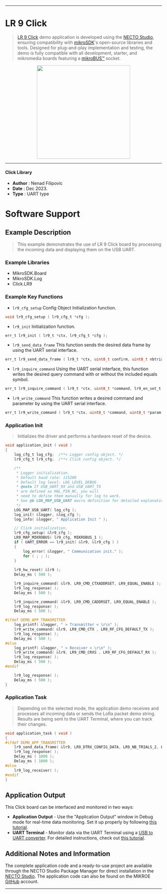 
---
# LR 9 Click

> [LR 9 Click](https://www.mikroe.com/?pid_product=MIKROE-6038) demo application is developed using
the [NECTO Studio](https://www.mikroe.com/necto), ensuring compatibility with [mikroSDK](https://www.mikroe.com/mikrosdk)'s
open-source libraries and tools. Designed for plug-and-play implementation and testing, the demo is fully compatible with
all development, starter, and mikromedia boards featuring a [mikroBUS&trade;](https://www.mikroe.com/mikrobus) socket.

<p align="center">
  <img src="https://www.mikroe.com/?pid_product=MIKROE-6038&image=1" height=300px>
</p>

---

#### Click Library

- **Author**        : Nenad Filipovic
- **Date**          : Dec 2023.
- **Type**          : UART type

# Software Support

## Example Description

> This example demonstrates the use of LR 9 Click board by processing
> the incoming data and displaying them on the USB UART.

### Example Libraries

- MikroSDK.Board
- MikroSDK.Log
- Click.LR9

### Example Key Functions

- `lr9_cfg_setup` Config Object Initialization function.
```c
void lr9_cfg_setup ( lr9_cfg_t *cfg );
```

- `lr9_init` Initialization function.
```c
err_t lr9_init ( lr9_t *ctx, lr9_cfg_t *cfg );
```

- `lr9_send_data_frame` This function sends the desired data frame by using the UART serial interface.
```c
err_t lr9_send_data_frame ( lr9_t *ctx, uint8_t confirm, uint8_t nbtrials, uint8_t *data_frame );
```

- `lr9_inquire_command` Using the UART serial interface, this function writes the desired query command with or without the included equals symbol.
```c
err_t lr9_inquire_command ( lr9_t *ctx, uint8_t *command, lr9_en_set_t en_set );
```

- `lr9_write_command` This function writes a desired command and parameter by using the UART serial interface.
```c
err_t lr9_write_command ( lr9_t *ctx, uint8_t *command, uint8_t *param );
```

### Application Init

> Initializes the driver and performs a hardware reset of the device.

```c
void application_init ( void ) 
{
    log_cfg_t log_cfg;  /**< Logger config object. */
    lr9_cfg_t lr9_cfg;  /**< Click config object. */

    /** 
     * Logger initialization.
     * Default baud rate: 115200
     * Default log level: LOG_LEVEL_DEBUG
     * @note If USB_UART_RX and USB_UART_TX 
     * are defined as HAL_PIN_NC, you will 
     * need to define them manually for log to work. 
     * See @b LOG_MAP_USB_UART macro definition for detailed explanation.
     */
    LOG_MAP_USB_UART( log_cfg );
    log_init( &logger, &log_cfg );
    log_info( &logger, " Application Init " );

    // Click initialization.
    lr9_cfg_setup( &lr9_cfg );
    LR9_MAP_MIKROBUS( lr9_cfg, MIKROBUS_1 );
    if ( UART_ERROR == lr9_init( &lr9, &lr9_cfg ) ) 
    {
        log_error( &logger, " Communication init." );
        for ( ; ; );
    }
    
    lr9_hw_reset( &lr9 );
    Delay_ms ( 500 );

    lr9_inquire_command( &lr9, LR9_CMD_CTXADDRSET, LR9_EQUAL_ENABLE );
    lr9_log_response( );
    Delay_ms ( 500 );

    lr9_inquire_command( &lr9, LR9_CMD_CADDRSET, LR9_EQUAL_ENABLE );
    lr9_log_response( );
    Delay_ms ( 500 );

#ifdef DEMO_APP_TRANSMITTER
    log_printf( &logger, " > Transmitter < \r\n" );
    lr9_write_command( &lr9, LR9_CMD_CTX , LR9_RF_CFG_DEFAULT_TX );
    lr9_log_response( );
    Delay_ms ( 500 );
#else
    log_printf( &logger, " > Receiver < \r\n" );
    lr9_write_command( &lr9, LR9_CMD_CRXS , LR9_RF_CFG_DEFAULT_RX );
    lr9_log_response( );
    Delay_ms ( 500 );
#endif

    lr9_log_response( );
    Delay_ms ( 500 );
}
```

### Application Task

> Depending on the selected mode, the application demo 
> receives and processes all incoming data or sends the LoRa packet demo string.
> Results are being sent to the UART Terminal, where you can track their changes.

```c
void application_task ( void ) 
{
#ifdef DEMO_APP_TRANSMITTER
    lr9_send_data_frame( &lr9, LR9_DTRX_CONFIG_DATA, LR9_NB_TRIALS_2, LR9_DEMO_STRING );
    lr9_log_response( );
    Delay_ms ( 1000 );
    Delay_ms ( 1000 );
#else
    lr9_log_receiver( );
#endif
}
```

## Application Output

This Click board can be interfaced and monitored in two ways:
- **Application Output** - Use the "Application Output" window in Debug mode for real-time data monitoring.
Set it up properly by following [this tutorial](https://www.youtube.com/watch?v=ta5yyk1Woy4).
- **UART Terminal** - Monitor data via the UART Terminal using
a [USB to UART converter](https://www.mikroe.com/click/interface/usb?interface*=uart,uart). For detailed instructions,
check out [this tutorial](https://help.mikroe.com/necto/v2/Getting%20Started/Tools/UARTTerminalTool).

## Additional Notes and Information

The complete application code and a ready-to-use project are available through the NECTO Studio Package Manager for 
direct installation in the [NECTO Studio](https://www.mikroe.com/necto). The application code can also be found on
the MIKROE [GitHub](https://github.com/MikroElektronika/mikrosdk_click_v2) account.

---
